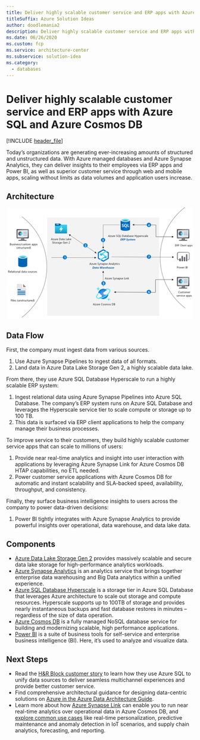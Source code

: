 ```yaml
---
title: Deliver highly scalable customer service and ERP apps with Azure SQL and Azure Cosmos DB 
titleSuffix: Azure Solution Ideas
author: doodlemania2
description: Deliver highly scalable customer service and ERP apps with Azure SQL and Azure Cosmos DB 
ms.date: 06/26/2020
ms.custom: fcp
ms.service: architecture-center
ms.subservice: solution-idea
ms.category:
  - databases
---
```


# Deliver highly scalable customer service and ERP apps with Azure SQL and Azure Cosmos DB 

[!INCLUDE [header_file](../../../includes/sol-idea-header.md)]

Today’s organizations are generating ever-increasing amounts of structured and unstructured data. With Azure managed databases and Azure Synapse Analytics, they can deliver insights to their employees via ERP apps and Power BI, as well as superior customer service through web and mobile apps, scaling without limits as data volumes and application users increase.

## Architecture

![Architecture Diagram](../media/erp-customer-service.png)

## Data Flow

First, the company must ingest data from various sources.

1. Use Azure Synapse Pipelines to ingest data of all formats.
2. Land data in Azure Data Lake Storage Gen 2, a highly scalable data lake.

From there, they use Azure SQL Database Hyperscale to run a highly scalable ERP system:

1. Ingest relational data using Azure Synapse Pipelines into Azure SQL Database. The company’s ERP system runs on Azure SQL Database and leverages the Hyperscale service tier to scale compute or storage up to 100 TB.
2. This data is surfaced via ERP client applications to help the company manage their business processes.

To improve service to their customers, they build highly scalable customer service apps that can scale to millions of users:

1. Provide near real-time analytics and insight into user interaction with applications by leveraging Azure Synapse Link for Azure Cosmos DB HTAP capabilities, no ETL needed.
2. Power customer service applications with Azure Cosmos DB for automatic and instant scalability and SLA-backed speed, availability, throughput, and consistency.

Finally, they surface business intelligence insights to users across the company to power data-driven decisions:

1. Power BI tightly integrates with Azure Synapse Analytics to provide powerful insights over operational, data warehouse, and data lake data.

## Components

- [Azure Data Lake Storage Gen 2](https://docs.microsoft.com/azure/storage/blobs/data-lake-storage-introduction) provides massively scalable and secure data lake storage for high-performance analytics workloads.
- [Azure Synapse Analytics](https://docs.microsoft.com/azure/synapse-analytics/sql-data-warehouse/sql-data-warehouse-overview-what-is) is an analytics service that brings together enterprise data warehousing and Big Data analytics within a unified experience.
- [Azure SQL Database Hyperscale](https://docs.microsoft.com/azure/azure-sql/database/service-tier-hyperscale) is a storage tier in Azure SQL Database that leverages Azure architecture to scale out storage and compute resources.  Hyperscale supports up to 100TB of storage and provides nearly instantaneous backups and fast database restores in minutes – regardless of the size of data operation.
- [Azure Cosmos DB](https://docs.microsoft.com/azure/cosmos-db/introduction) is a fully managed NoSQL database service for building and modernizing scalable, high performance applications.
- [Power BI](https://docs.microsoft.com/power-bi/fundamentals/power-bi-overview) is a suite of business tools for self-service and enterprise business intelligence (BI). Here, it’s used to analyze and visualize data.

## Next Steps

- Read the [H&R Block customer story](https://customers.microsoft.com/story/724156-hr-block-professional-services-azure-sql-server) to learn how they use Azure SQL to unify data sources to deliver seamless multichannel experiences and provide better customer service.
- Find comprehensive architectural guidance for designing data-centric solutions on [Azure in the Azure Data Architecture Guide](https://docs.microsoft.com/azure/architecture/data-guide/).
- Learn more about how [Azure Synapse Link](https://docs.microsoft.com/azure/cosmos-db/synapse-link) can enable you to run near real-time analytics over operational data in Azure Cosmos DB, and [explore common use cases](https://docs.microsoft.com/azure/cosmos-db/synapse-link-use-cases) like real-time personalization, predictive maintenance and anomaly detection in IoT scenarios, and supply chain analytics, forecasting, and reporting.
